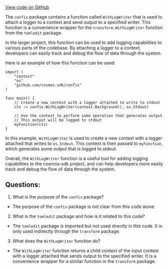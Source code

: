 [View code on GitHub](https://github.com/cosmos/cosmos-sdk/blob/main/tools/confix/log.go)

The `confix` package contains a function called `WithLogWriter` that is used to attach a logger to a context and send output to a specified writer. This function is a convenience wrapper for the `transform.WithLogWriter` function from the `tomledit` package. 

In the larger project, this function can be used to add logging capabilities to various parts of the codebase. By attaching a logger to a context, developers can easily track and debug the flow of data through the system. 

Here is an example of how this function can be used:

```
import (
    "context"
    "os"
    "github.com/cosmos-sdk/confix"
)

func main() {
    // Create a new context with a logger attached to write to stdout
    ctx := confix.WithLogWriter(context.Background(), os.Stdout)

    // Use the context to perform some operation that generates output
    // This output will be logged to stdout
    myFunction(ctx)
}
```

In this example, `WithLogWriter` is used to create a new context with a logger attached that writes to `os.Stdout`. This context is then passed to `myFunction`, which generates some output that is logged to stdout. 

Overall, the `WithLogWriter` function is a useful tool for adding logging capabilities to the cosmos-sdk project, and can help developers more easily track and debug the flow of data through the system.
## Questions: 
 1. What is the purpose of the `confix` package?
- The purpose of the `confix` package is not clear from this code alone.

2. What is the `tomledit` package and how is it related to this code?
- The `tomledit` package is imported but not used directly in this code. It is only used indirectly through the `transform` package.

3. What does the `WithLogWriter` function do?
- The `WithLogWriter` function returns a child context of the input context with a logger attached that sends output to the specified writer. It is a convenience wrapper for a similar function in the `transform` package.